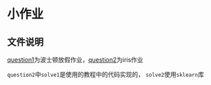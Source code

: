 # 小作业

## 文件说明
[question1](https://github.com/yrpang/homework-of-ai-edu/tree/master/question1)为波士顿放假作业，[question2](https://github.com/yrpang/homework-of-ai-edu/tree/master/question2)为iris作业

`question2`中`solve1`是使用的教程中的代码实现的， `solve2`使用`sklearn`库
